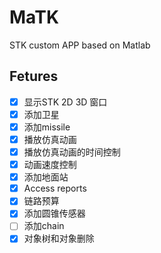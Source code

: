 # MaTK
STK custom APP based on Matlab

## Fetures

- [x] 显示STK 2D 3D 窗口
- [x] 添加卫星
- [x] 添加missile
- [x] 播放仿真动画
- [x] 播放仿真动画的时间控制
- [x] 动画速度控制
- [x] 添加地面站
- [x] Access reports
- [x] 链路预算
- [x] 添加圆锥传感器
- [ ] 添加chain
- [x] 对象树和对象删除
